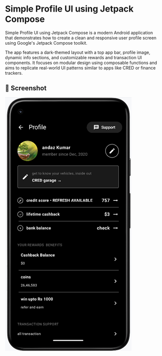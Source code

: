 # Simple Profile UI using Jetpack Compose

Simple Profile UI using Jetpack Compose is a modern Android application that demonstrates how to create a clean and responsive user profile screen using Google's Jetpack Compose toolkit.

The app features a dark-themed layout with a top app bar, profile image, dynamic info sections, and customizable rewards and transaction UI components. It focuses on modular design using composable functions and aims to replicate real-world UI patterns similar to apps like CRED or finance trackers.

## 📸 Screenshot

![Profile UI Screenshot](images/profileUi.png)
